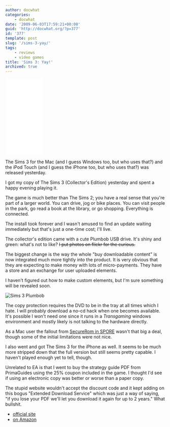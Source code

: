 ```yaml
---
author: docwhat
categories:
    - docwhat
date: '2009-06-03T17:59:21+00:00'
guid: 'http://docwhat.org/?p=377'
id: '377'
template: post
slug: '/sims-3-yay/'
tags:
    - reviews
    - video games
title: 'Sims 3: Yay!'
archived: true
---
```


<iframe style="width:120px;height:240px;" marginwidth="0" marginheight="0" scrolling="no" frameborder="0" src="//ws-na.amazon-adsystem.com/widgets/q?ServiceVersion=20070822&OneJS=1&Operation=GetAdHtml&MarketPlace=US&source=ss&ref=as_ss_li_til&ad_type=product_link&tracking_id=thedocwha-20&language=en_US&marketplace=amazon&region=US&placement=B00166N6SA&asins=B00166N6SA&linkId=2da77d78317dc33bf21144e10adf764c&show_border=true&link_opens_in_new_window=true"></iframe>

The Sims 3 for the Mac (and I guess Windows too, but who uses that?) and the
iPod Touch (and I guess the iPhone too, but who uses that?) was released
yesterday.

I got my copy of The Sims 3 (Collector's Edition) yesterday and spent a happy
evening playing it.

The game is much better than The Sims 2; you have a real sense that you're
part of a larger world. You can drive, jog or bike places. You can visit
people in the park, go read a book at the library, or go shopping. Everything
is connected.

The install took forever and I wasn't amused to find an update waiting
immediately but that's just a one-time cost; I'll live.

The collector's edition came with a cute Plumbob USB drive. It's shiny and
green: what's not to like? ~~I put photos on flickr for the curious.~~

The biggest change is the way the whole "buy downloadable content" is now
integrated much more tightly into the product. It is very obvious that they
are expecting to make money with lots of micro-payments. They have a store and
an exchange for user uploaded elements.

I haven't figured out how to make custom elements, but I'm sure something will
be revealed soon.

![Sims 3
Plumbob](3589583760_9e8607a6b1_o.jpg 'Sims 3 USB Plumbob')

The copy protection requires the DVD to be in the tray at all times which I
hate. I will probably download a no-cd hack when one becomes available. It's
possible I won't need one since it runs in a _Transgaming_ windows environment
and mostly likely is not talking to the hardware directly.

As a Mac user the fallout from [SecureRom in SPORE](/spore-drm/) wasn't that
big a deal, though some of the initial limitations were not nice.

I also went and got The Sims 3 for the iPhone as well. It seems to be much
more stripped down that the full version but still seems pretty capable. I
haven't played enough yet to tell, though.

Unrelated to EA is that I went to buy the strategy guide PDF from PrimaGuides
using the 25% coupon included in the game. I thought I'd see if using an
electronic copy was better or worse than a paper copy.

The stupid website wouldn't accept the discount code and it kept adding on
this bogus "Extended Download Service" which was just a way of saying, "if you
lose your PDF we'll let you download it again for up to 2 years." What
bullshit.

-   [official site](http://www.thesims3.com/)
-   [on Amazon](https://amzn.to/2BPgXHi)
